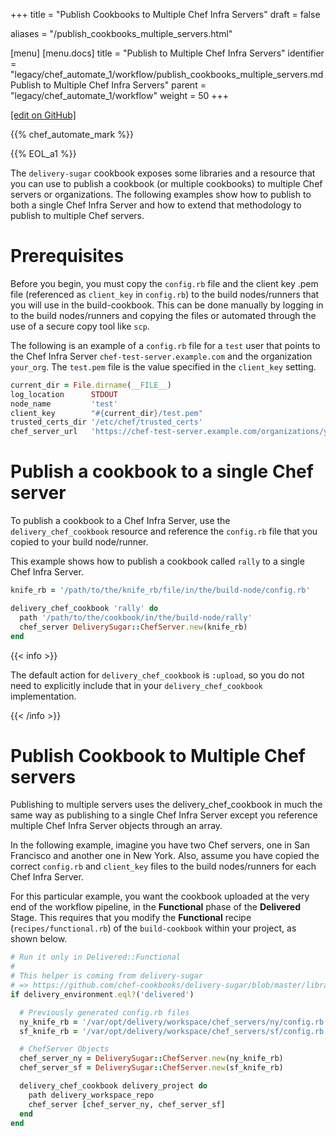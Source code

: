 +++
title = "Publish Cookbooks to Multiple Chef Infra Servers"
draft = false

aliases = "/publish_cookbooks_multiple_servers.html"

[menu]
  [menu.docs]
    title = "Publish to Multiple Chef Infra Servers"
    identifier = "legacy/chef_automate_1/workflow/publish_cookbooks_multiple_servers.md Publish to Multiple Chef Infra Servers"
    parent = "legacy/chef_automate_1/workflow"
    weight = 50
+++    

[\[edit on
GitHub\]](https://github.com/chef/chef-web-docs/blob/master/chef_master/source/publish_cookbooks_multiple_servers.rst)

<meta name="robots" content="noindex">

{{% chef_automate_mark %}}

{{% EOL_a1 %}}

The `delivery-sugar` cookbook exposes some libraries and a resource that
you can use to publish a cookbook (or multiple cookbooks) to multiple
Chef servers or organizations. The following examples show how to
publish to both a single Chef Infra Server and how to extend that
methodology to publish to multiple Chef servers.

Prerequisites
=============

Before you begin, you must copy the `config.rb` file and the client key
.pem file (referenced as `client_key` in `config.rb`) to the build
nodes/runners that you will use in the build-cookbook. This can be done
manually by logging in to the build nodes/runners and copying the files
or automated through the use of a secure copy tool like `scp`.

The following is an example of a `config.rb` file for a `test` user that
points to the Chef Infra Server `chef-test-server.example.com` and the
organization `your_org`. The `test.pem` file is the value specified in
the `client_key` setting.

``` ruby
current_dir = File.dirname(__FILE__)
log_location      STDOUT
node_name         'test'
client_key        "#{current_dir}/test.pem"
trusted_certs_dir '/etc/chef/trusted_certs'
chef_server_url   'https://chef-test-server.example.com/organizations/your_org'
```

Publish a cookbook to a single Chef server
==========================================

To publish a cookbook to a Chef Infra Server, use the
`delivery_chef_cookbook` resource and reference the `config.rb` file
that you copied to your build node/runner.

This example shows how to publish a cookbook called `rally` to a single
Chef Infra Server.

``` ruby
knife_rb = '/path/to/the/knife_rb/file/in/the/build-node/config.rb'

delivery_chef_cookbook 'rally' do
  path '/path/to/the/cookbook/in/the/build-node/rally'
  chef_server DeliverySugar::ChefServer.new(knife_rb)
end
```

{{< info >}}

The default action for `delivery_chef_cookbook` is `:upload`, so you do
not need to explicitly include that in your `delivery_chef_cookbook`
implementation.

{{< /info >}}

Publish Cookbook to Multiple Chef servers
=========================================

Publishing to multiple servers uses the delivery_chef_cookbook in much
the same way as publishing to a single Chef Infra Server except you
reference multiple Chef Infra Server objects through an array.

In the following example, imagine you have two Chef servers, one in San
Francisco and another one in New York. Also, assume you have copied the
correct `config.rb` and `client_key` files to the build nodes/runners
for each Chef Infra Server.

For this particular example, you want the cookbook uploaded at the very
end of the workflow pipeline, in the **Functional** phase of the
**Delivered** Stage. This requires that you modify the **Functional**
recipe (`recipes/functional.rb`) of the `build-cookbook` within your
project, as shown below.

``` ruby
# Run it only in Delivered::Functional
#
# This helper is coming from delivery-sugar
# => https://github.com/chef-cookbooks/delivery-sugar/blob/master/libraries/delivery_dsl.rb#L105,L113
if delivery_environment.eql?('delivered')

  # Previously generated config.rb files
  ny_knife_rb = '/var/opt/delivery/workspace/chef_servers/ny/config.rb'
  sf_knife_rb = '/var/opt/delivery/workspace/chef_servers/sf/config.rb'

  # ChefServer Objects
  chef_server_ny = DeliverySugar::ChefServer.new(ny_knife_rb)
  chef_server_sf = DeliverySugar::ChefServer.new(sf_knife_rb)

  delivery_chef_cookbook delivery_project do
    path delivery_workspace_repo
    chef_server [chef_server_ny, chef_server_sf]
  end
end
```
